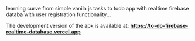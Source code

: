 learning curve from simple vanila js tasks to todo app with realtime firebase databa with user registration functionality... 

The development version of the apk is available at: <b>https://to-do-firebase-realtime-database.vercel.app</b>
